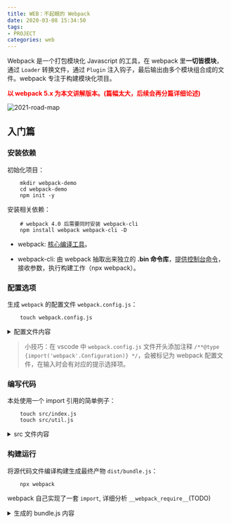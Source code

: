 ```yaml
---
title: WEB：不起眼的 Webpack
date: 2020-03-08 15:34:50
tags:
- PROJECT
categories: web
---
```


Webpack 是一个打包模块化 Javascript 的工具，在 webpack 里**一切皆模块**，通过 `Loader` 转换文件，通过 `Plugin` 注入钩子，最后输出由多个模块组合成的文件。webpack 专注于构建模块化项目。

<!-- more -->

**<font color="red">以 webpack 5.x 为本文讲解版本。(篇幅太大，后续会再分篇详细论述)</font>**

![2021-road-map](/images/web-webpack/webpack-slogan.png)

## 入门篇

### 安装依赖

初始化项目：

```Shell
    mkdir webpack-demo
    cd webpack-demo
    npm init -y
```

安装相关依赖：

```Shell
    # webpack 4.0 后需要同时安装 webpack-cli
    npm install webpack webpack-cli -D
```

- webpack: [核心编译工具](https://webpack.docschina.org/)。

- webpack-cli: 由 webpack 抽取出来独立的 **.bin 命令库**，[提供控制台命令](https://webpack.docschina.org/api/cli/)，接收参数，执行构建工作（npx webpack）。

### 配置选项

生成 `webpack` 的配置文件 `webpack.config.js`：

```Shell
    touch webpack.config.js
```

<details>
    <summary>配置文件内容</summary>

    ```JavaScript
        // TODO：在这里放上一个完整的 webpack 完整配置文件
        /** @type {import('webpack'.Configuration)} */
        const path = require('path');
        const HtmlWebpackPlugin = require('html-webpack-plugin');
        const ConsoleLogOnBuildWebpackPlugin = require('./plugin/ConsoleLogOnBuildWebpackPlugin');

        module.exports = {
            mode: 'development',
            entry: './src/index.js',
            output: {
                path: path.resolve(__dirname, 'dist'),
                filename: 'bundle.js',
            },
            plugins: [
                new ConsoleLogOnBuildWebpackPlugin(),
                new HtmlWebpackPlugin({ template: './src/index.html' }),
            ],
        }
    ```
</details>

> 小技巧：在 vscode 中 `webpack.config.js` 文件开头添加注释 `/**@type {import('webpack'.Configuration)} */`，会被标记为 webpack 配置文件，在输入时会有对应的提示选择项。

### 编写代码

本处使用一个 import 引用的简单例子：

```Shell
    touch src/index.js
    touch src/util.js
```

<details>
    <summary>src 文件内容</summary>

    ```JavaScript
        /** ------ src/index.js start ------ */
        import util from './util';

        util.match();
        /** ------ src/index.js end ------ */

        /** ------ src/util.js start ------ */
        export default {
            match: () => {
                console.log('match')
            }
        }
        /** ------ src/util.js end ------ */
    ```
</details>

### 构建运行

将源代码文件编译构建生成最终产物 `dist/bundle.js`：

```Shell
    npx webpack
```

webpack 自己实现了一套 `import`, 详细分析 `__webpack_require__`(TODO)

<details>
  <summary>生成的 bundle.js 内容</summary>

  ```JavaScript
    /******/ (() => { // webpackBootstrap
    /******/  "use strict";
    /******/  var __webpack_modules__ = ({

    /***/ "./src/index.js":
    /*!**********************!*\
    !*** ./src/index.js ***!
    \**********************/
    /***/ ((__unused_webpack_module, __webpack_exports__, __webpack_require__) => {

    eval("__webpack_require__.r(__webpack_exports__);\n/* harmony import */ var _util__WEBPACK_IMPORTED_MODULE_0__ = __webpack_require__(/*! ./util */ \"./src/util.js\");\n\r\n\r\n_util__WEBPACK_IMPORTED_MODULE_0__[\"default\"].match();\r\n\n\n//# sourceURL=webpack://webpack-demo/./src/index.js?");

    /***/ }),

    /***/ "./src/util.js":
    /*!*********************!*\
    !*** ./src/util.js ***!
    \*********************/
    /***/ ((__unused_webpack_module, __webpack_exports__, __webpack_require__) => {

    eval("__webpack_require__.r(__webpack_exports__);\n/* harmony export */ __webpack_require__.d(__webpack_exports__, {\n/* harmony export */   \"default\": () => (__WEBPACK_DEFAULT_EXPORT__)\n/* harmony export */ });\n/* harmony default export */ const __WEBPACK_DEFAULT_EXPORT__ = ({\r\n    match: () => {\r\n        // console.log('match')\r\n        return 'match'\r\n    }\r\n});\n\n//# sourceURL=webpack://webpack-demo/./src/util.js?");

    /***/ })

    /******/  });
    /************************************************************************/
    /******/  // The module cache
    /******/  var __webpack_module_cache__ = {};
    /******/
    /******/  // The require function
    /******/  function __webpack_require__(moduleId) {
    /******/   // Check if module is in cache
    /******/   var cachedModule = __webpack_module_cache__[moduleId];
    /******/   if (cachedModule !== undefined) {
    /******/    return cachedModule.exports;
    /******/   }
    /******/   // Create a new module (and put it into the cache)
    /******/   var module = __webpack_module_cache__[moduleId] = {
    /******/    // no module.id needed
    /******/    // no module.loaded needed
    /******/    exports: {}
    /******/   };
    /******/
    /******/   // Execute the module function
    /******/   __webpack_modules__[moduleId](module, module.exports, __webpack_require__);
    /******/
    /******/   // Return the exports of the module
    /******/   return module.exports;
    /******/  }
    /******/
    /************************************************************************/
    /******/  /* webpack/runtime/define property getters */
    /******/  (() => {
    /******/   // define getter functions for harmony exports
    /******/   __webpack_require__.d = (exports, definition) => {
    /******/    for(var key in definition) {
    /******/     if(__webpack_require__.o(definition, key) && !__webpack_require__.o(exports, key)) {
    /******/      Object.defineProperty(exports, key, { enumerable: true, get: definition[key] });
    /******/     }
    /******/    }
    /******/   };
    /******/  })();
    /******/
    /******/  /* webpack/runtime/hasOwnProperty shorthand */
    /******/  (() => {
    /******/   __webpack_require__.o = (obj, prop) => (Object.prototype.hasOwnProperty.call(obj, prop))
    /******/  })();
    /******/
    /******/  /* webpack/runtime/make namespace object */
    /******/  (() => {
    /******/   // define __esModule on exports
    /******/   __webpack_require__.r = (exports) => {
    /******/    if(typeof Symbol !== 'undefined' && Symbol.toStringTag) {
    /******/     Object.defineProperty(exports, Symbol.toStringTag, { value: 'Module' });
    /******/    }
    /******/    Object.defineProperty(exports, '__esModule', { value: true });
    /******/   };
    /******/  })();
    /******/
    /************************************************************************/
    /******/
    /******/  // startup
    /******/  // Load entry module and return exports
    /******/  // This entry module can't be inlined because the eval devtool is used.
    /******/  var __webpack_exports__ = __webpack_require__("./src/index.js");
    /******/
    /******/ })()
    ;
    ```
</details>

## 核心流程机制

了解核心原理，首选边调试边查看的方式：

1. 在 `vscode` 编辑器中单独打开项目
2. 新建 terminal，**再新建 `JavaScript debug terminal`**
3. 在** `node_modules/webpack/lib/`** 目录的 **`webpack.js`** 和 **`WebpackOptionsApply.js`** 调试位置打上断点
4. 终端运行 `npx webpack`

### 核心流程图

// TODO：这里急需一张从代码到构建产物的流程图

### 架构

| 技术名词 | 介绍 |
| :------ | :------ |
| Entry | 编译入口，webpack 编译的起点 |
| Compiler | 编译管理器，webpack 启动后会创建 compiler 对象，**该对象一直存活直到结束退出** |
| Compilation | 单次编辑过程的管理器，比如 watch = true 时，运行过程中只有一个 compiler，**但每次文件变更触发重新编译时，都会创建一个新的 compilation 对象** |
| Dependence | 依赖对象，webpack 基于该类型记录模块间依赖关系 |
| Module | webpack 内部所有资源都会以 module对象形式存在，所有关于资源的操作、转译、合并都是以 module为基本单位进行的 |
| Chunk | 编译完成准备输出时，webpack 会将module按特定的规则组织成一个一个的 chunk，**这些 chunk 某种程度上跟最终输出一一对应** |
| Loader | 资源内容转换器，其实就是实现从内容 A 转换 B 的转换器 |
| Plugin | webpack构建过程中，会在特定的时机广播对应的事件，插件监听这些事件，在特定时间点介入编译过程 |


## loader

介绍：

运行顺序：从右到左

### 核心原理

### 常用 loader

| loader | 作用 |
| :------ | :------: |
| vue-loader |  |
| style-loader |  |
| css-loader |  |
| scss-loader |  |
| postcss-loader |  |
| url-loader |  |
| babel-loader |  |
| posthtml-loader |  |
| ts-loader |  |

### 编写 loader

## plugin

介绍：

### 核心原理

关键：tap && call

#### tapable

地址：[tapable](https://github.com/webpack/tapable/)，dd

#### hook

### 常用 plugin

| plugin | 作用 |
| :------ | :------: |
| SplitChunksPlugin |  |
| TextExtractPlugin |  |
| DllPlugin |  |
| ImageMinimizerWebpackPlugin |  |
| TerserWebpackPlugin |  |

### 编写 plugin

## 高级特性

### hmr

### tree-shaking

> 你可以将应用程序想象成一棵树。绿色表示实际用到的 source code(源码) 和 library(库)，是树上活的树叶。灰色表示未引用代码，是秋天树上枯萎的树叶。为了除去死去的树叶，你必须摇动这棵树，使它们落下。

现象：构建时会移除 JavaScript 上下文中的**未引用代码(dead-code)**。

关联插件：`TerserWebpackPlugin`

前提：

* **使用 ES2015 模块语法（即 `import` 和 `export`）**;
* 在项目的 package.json 文件中，添加 "sideEffects" 属性;
* 需要将 `webpack.config.js` 中的 `mode` 配置选项设置为 `production`。


和 `babel-loader` 的关系???

### source-map

`source map` 实质上是一个 **`JSON` 描述文件**，里面存储了代码打包转换后的位置信息，维护了打包前后的代码映射关系。

#### 环境应用

生成环境：`none`

开发环境：`source-map`

#### 配置参考

| 关键字 | 含义 |
| :------ | :------: |
| source-map | 生成 sourcemap 文件，可以配置 inline，会以 dataURL 的方式内联，可以配置 hidden，只生成 sourcemap，不和生成的文件关联 |
| eval | 浏览器 devtool 支持通过 sourceUrl 来把 eval 的内容单独生成文件，还可以进一步通过 sourceMappingUrl 来映射回源码，webpack 利用这个特性来简化了 sourcemap 的处理，可以直接从模块开始映射，不用从 bundle 级别 |
| cheap | 只映射到源代码的某一行，不精确到列，可以提升 sourcemap 生成速度 |
| module | sourcemap 生成时会关联每一步 loader 生成的 sourcemap，配合 sourcemap-loader 可以映射回最初的源码 |
| inline |  |
| hidden |  |
| nosources | 不生成 sourceContent 内容，可以减小 sourcemap 文件的大小 |

#### 原理

#### 实战

### code-splitting


参考资料：

[1] <a href="https://www.webpackjs.com/">Webpack 官网</a><br>
[2] <a href="https://gitmind.cn/app/docs/m1foeg1o">Webpack 5 知识体系</a><br>
[2] <a href="https://mp.weixin.qq.com/s/SbJNbSVzSPSKBe2YStn2Zw">[万字总结] 一文吃透 Webpack 核心原理</a><br>
